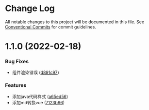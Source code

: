 # Change Log

All notable changes to this project will be documented in this file.
See [Conventional Commits](https://conventionalcommits.org) for commit guidelines.

# 1.1.0 (2022-02-18)


### Bug Fixes

* 组件渲染错误 ([d891c97](https://192.168.3.199:10022/frontend/har-cli/commits/d891c97dc0fb97376c6ba42656569a4d83eed9be))


### Features

* 添加java代码样式 ([a65ed56](https://192.168.3.199:10022/frontend/har-cli/commits/a65ed56db063836a9f9a9ec77949678a1b4a9675))
* 添加md转换vue ([7123b96](https://192.168.3.199:10022/frontend/har-cli/commits/7123b96c85b3e700727cb6b320caf256ff3451ca))
